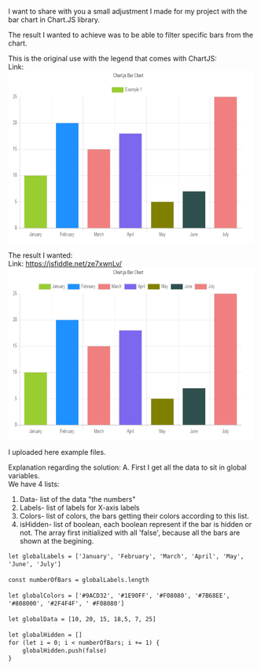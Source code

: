 I want to share with you a small adjustment I made for my project with the bar chart in Chart.JS library.  
  
The result I wanted to achieve was to be able to filter specific bars from the chart.  
  
This is the original use with the legend that comes with ChartJS:  
Link:
<img src="images/1.gif" width="500" height="350" />
  
The result I wanted:  
Link: https://jsfiddle.net/ze7xwnLv/
<img src="images/2.gif" width="500" height="350" />
  
I uploaded here example files.  

Explanation regarding the solution:
A. First I get all the data to sit in global variables.  
We have 4 lists:
1. Data- list of the data "the numbers"
2. Labels- list of labels for X-axis labels
3. Colors- list of colors, the bars getting their colors according to this list.
4. isHidden- list of boolean, each boolean represent if the bar is hidden or not. The array first initialized with all 'false', because all the bars are shown at the begining.

```
let globalLabels = ['January', 'February', 'March', 'April', 'May', 'June', 'July']

const numberOfBars = globalLabels.length

let globalColors = ['#9ACD32', '#1E90FF', '#F08080', '#7B68EE', '#808000', '#2F4F4F', '	#F08080']

let globalData = [10, 20, 15, 18,5, 7, 25]

let globalHidden = []
for (let i = 0; i < numberOfBars; i += 1) {
	globalHidden.push(false)
}
```
